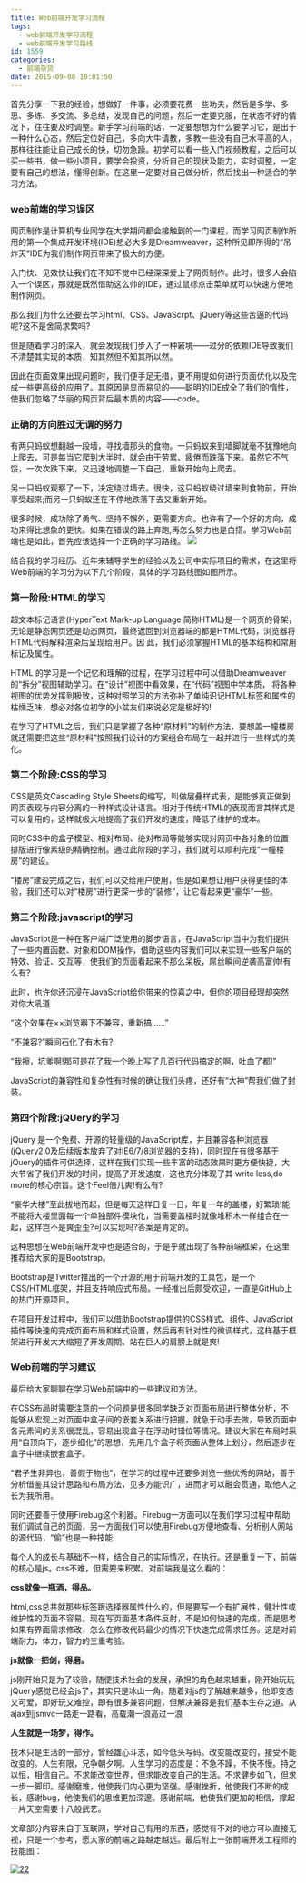 ```yaml
---
title: Web前端开发学习流程
tags:
  - web前端开发学习流程
  - web前端开发学习路线
id: 1559
categories:
  - 前端杂货
date: 2015-09-08 10:01:50
---
```


首先分享一下我的经验，想做好一件事，必须要花费一些功夫，然后是多学、多思、多练、多交流、多总结，发现自己的问题，然后一定要克服，在状态不好的情况下，往往要及时调整。新手学习前端的话，一定要想想为什么要学习它，是出于一种什么心态，然后定位好自己，多向大牛请教，多教一些没有自己水平高的人，那样往往能让自己成长的快，切勿急躁。初学可以看一些入门视频教程，之后可以买一些书，做一些小项目，要学会投资，分析自己的现状及能力，实时调整，一定要有自己的想法，懂得创新。在这里一定要对自己做分析，然后找出一种适合的学习方法。

### **web前端的学习误区**

网页制作是计算机专业同学在大学期间都会接触到的一门课程，而学习网页制作所用的第一个集成开发环境(IDE)想必大多是Dreamweaver，这种所见即所得的“吊炸天”IDE为我们制作网页带来了极大的方便。

入门快、见效快让我们在不知不觉中已经深深爱上了网页制作。此时，很多人会陷入一个误区，那就是既然借助这么帅的IDE，通过鼠标点击菜单就可以快速方便地制作网页。

那么我们为什么还要去学习html、CSS、JavaScrpt、jQuery等这些苦逼的代码呢?这不是舍简求繁吗?

但是随着学习的深入，就会发现我们步入了一种窘境——过分的依赖IDE导致我们不清楚其实现的本质，知其然但不知其所以然。

因此在页面效果出现问题时，我们便手足无措，更不用提如何进行页面优化以及完成一些更高级的应用了。其原因是显而易见的——聪明的IDE成全了我们的惰性，使我们忽略了华丽的网页背后最本质的内容——code。

### **正确的方向胜过无谓的努力**

有两只蚂蚁想翻越一段墙，寻找墙那头的食物。一只蚂蚁来到墙脚就毫不犹豫地向上爬去，可是每当它爬到大半时，就会由于劳累、疲倦而跌落下来。虽然它不气馁，一次次跌下来，又迅速地调整一下自己，重新开始向上爬去。

另一只蚂蚁观察了一下，决定绕过墙去。很快，这只蚂蚁绕过墙来到食物前，开始享受起来;而另一只蚂蚁还在不停地跌落下去又重新开始。

很多时候，成功除了勇气、坚持不懈外，更需要方向。也许有了一个好的方向，成功来得比想象的更快。如果在错误的路上奔跑,再怎么努力也是白搭。学习Web前端也是如此，首先应该选择一个正确的学习路线。
[![](http://www.npm8.com/wp-content/uploads/2015/09/111-244x1000.jpg)](http://www.npm8.com/wp-content/uploads/2015/09/111.jpg)

结合我的学习经历、近年来辅导学生的经验以及公司中实际项目的需求，在这里将Web前端的学习分为以下几个阶段，具体的学习路线图如图所示。

### **第一阶段:HTML的学习**

超文本标记语言(HyperText Mark-up Language 简称HTML)是一个网页的骨架，无论是静态网页还是动态网页，最终返回到浏览器端的都是HTML代码，浏览器将HTML代码解释渲染后呈现给用户。因 此，我们必须掌握HTML的基本结构和常用标记及属性。

HTML 的学习是一个记忆和理解的过程，在学习过程中可以借助Dreamweaver的“拆分”视图辅助学习。在“设计”视图中看效果，在“代码”视图中学本质， 将各种视图的优势发挥到极致，这种对照学习的方法弥补了单纯识记HTML标签和属性的枯燥乏味，想必对各位初学的小盆友们来说必定是极好的!

在学习了HTML之后，我们只是掌握了各种“原材料”的制作方法，要想盖一幢楼房就还需要把这些“原材料”按照我们设计的方案组合布局在一起并进行一些样式的美化。

### **第二个阶段:CSS的学习**

CSS是英文Cascading Style Sheets的缩写，叫做层叠样式表，是能够真正做到网页表现与内容分离的一种样式设计语言。相对于传统HTML的表现而言其样式是可以复用的，这样就极大地提高了我们开发的速度，降低了维护的成本。

同时CSS中的盒子模型、相对布局、绝对布局等能够实现对网页中各对象的位置排版进行像素级的精确控制。通过此阶段的学习，我们就可以顺利完成“一幢楼房”的建设。

“楼房”建设完成之后，我们可以交给用户使用，但是如果想让用户获得更佳的体验，我们还可以对“楼房”进行更深一步的“装修”，让它看起来更“豪华”一些。

### **第三个阶段:javascript的学习**

JavaScript是一种在客户端广泛使用的脚步语言，在JavaScript当中为我们提供了一些内置函数、对象和DOM操作，借助这些内容我们可以来实现一些客户端的特效、验证、交互等，使我们的页面看起来不那么呆板，屌丝瞬间逆袭高富帅!有么有?

此时，也许你还沉浸在JavaScript给你带来的惊喜之中，但你的项目经理却突然对你大吼道

“这个效果在××浏览器下不兼容，重新搞……”

“不兼容?”瞬间石化了有木有?

“我擦，坑爹啊!那可是花了我一个晚上写了几百行代码搞定的啊，吐血了都!”

JavaScript的兼容性和复杂性有时候的确让我们头疼，还好有“大神”帮我们做了封装。

### **第四个阶段:jQUery的学习**

jQuery 是一个免费、开源的轻量级的JavaScript库，并且兼容各种浏览器(jQuery2.0及后续版本放弃了对IE6/7/8浏览器的支持)，同时现在有很多基于jQuery的插件可供选择，这样在我们实现一些丰富的动态效果时更方便快捷，大大节省了我们开发的时间，提高了开发速度，这也充分体现了其 write less,do more的核心宗旨。这个Feel倍儿爽!有么有?

“豪华大楼”至此拔地而起，但是每天这样日复一日，年复一年的盖楼，好繁琐!能不能将大楼里面每一个单独部件模块化，当需要盖楼时就像堆积木一样组合在一起，这样岂不是爽歪歪?可以实现吗?答案是肯定的。

这种思想在Web前端开发中也是适合的，于是乎就出现了各种前端框架，在这里推荐给大家的是Bootstrap。

Bootstrap是Twitter推出的一个开源的用于前端开发的工具包，是一个CSS/HTML框架，并且支持响应式布局。一经推出后颇受欢迎，一直是GitHub上的热门开源项目。

在项目开发过程中，我们可以借助Bootstrap提供的CSS样式、组件、JavaScript插件等快速的完成页面布局和样式设置，然后再有针对性的微调样式，这样基于框架进行开发大大缩短了开发周期。站在巨人的肩膀上就是爽!

### **Web前端的学习建议**

最后给大家聊聊在学习Web前端中的一些建议和方法。

在CSS布局时需要注意的一个问题是很多同学缺乏对页面布局进行整体分析，不能够从宏观上对页面中盒子间的嵌套关系进行把握，就急于动手去做，导致页面中各元素间的关系很混乱，容易出现盒子在浮动时错位等情况。建议大家在布局时采用“自顶向下，逐步细化”的思想，先用几个盒子将页面从整体上划分，然后逐步在盒子中继续嵌套盒子。

“君子生非异也，善假于物也”，在学习的过程中还要多浏览一些优秀的网站，善于分析借鉴其设计思路和布局方法，见多方能识广，进而才可以融会贯通，取他人之长为我所用。

同时还要善于使用Firebug这个利器。Firebug一方面可以在我们学习过程中帮助我们调试自己的页面，另一方面我们可以使用Firebug方便地查看、分析别人网站的源代码，“偷”也是一种技能!

每个人的成长与基础不一样，结合自己的实际情况，在执行。还是重复一下，前端的核心是js。css不难，但需要来积累。对前端我是这么看的：

**css就像一瓶酒，得品。**

html,css总共就那些标签跟选择器属性什么的，但是要写一个有扩展性，健壮性或维护性的页面不容易。现在写页面基本条件反射，不是如何快速的完成，而是思考如果有界面需求修改，怎么在修改代码最少的情况下快速完成需求任务。这是对前端耐力，体力，智力的三重考验。

**js就像一把剑，得磨。**

js刚开始只是为了较验，随便技术社会的发展，承担的角色越来越重，刚开始玩玩jQuery感觉已经会js了，其实只是冰山一角。随着对js的了解越来越多，他即变态又可爱，即好玩又难控，即有很多兼容问题，但解决兼容是我们基本生存之道。从ajax到jsmvc一路走一路看，高载潮一浪高过一浪

**人生就是一场梦，得作。**

技术只是生活的一部分，曾经雄心斗志，如今低头写码。改变能改变的，接受不能改变的。人生有限，兄争朝夕啊。人生学习的态度是：不急不躁，不快不慢。持之以恒，相信自己。不求能改变世界，但求能改变自己的生活。不求健步如飞，但求一步一脚印。感谢磨难，他使我们内心更为坚强。感谢挫折，他使我们不断的成长，感谢bug，他使我们的思维更加深邃。感谢前端，他使我们更加的相信，撑起一片天空需要十八般武艺。

文章部分内容来自于互联网，学对自己有用的东西，感觉有不对的地方可以直接无视，只是一个参考，愿大家的前端之路越走越远。最后附上一张前端开发工程师的技能图：

[![22](http://www.npm8.com/wp-content/uploads/2015/09/22-650x589.jpg)](http://www.npm8.com/wp-content/uploads/2015/09/22.jpg)